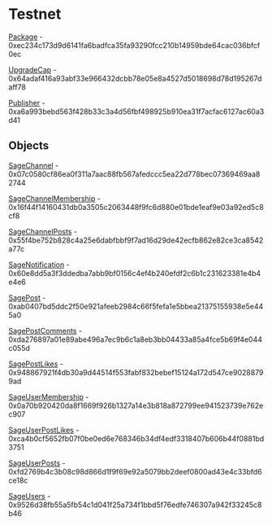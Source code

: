 # Testnet

[Package](https://testnet.suivision.xyz/package/0xec234c173d9d6141fa6badfca35fa93290fcc210b14959bde64cac036bfcf0ec) - 0xec234c173d9d6141fa6badfca35fa93290fcc210b14959bde64cac036bfcf0ec

[UpgradeCap](https://testnet.suivision.xyz/object/0x64adaf416a93abf33e966432dcbb78e05e8a4527d5018698d78d195267daff78) - 0x64adaf416a93abf33e966432dcbb78e05e8a4527d5018698d78d195267daff78

[Publisher](https://testnet.suivision.xyz/object/0xa6a993bebd563f428b33c3a4d56fbf498925b910ea31f7acfac6127ac60a3d41) - 0xa6a993bebd563f428b33c3a4d56fbf498925b910ea31f7acfac6127ac60a3d41

## Objects

[SageChannel](https://testnet.suivision.xyz/object/0x07c0580cf86ea0f311a7aac88fb567afedccc5ea22d778bec07369469aa82744) - 0x07c0580cf86ea0f311a7aac88fb567afedccc5ea22d778bec07369469aa82744

[SageChannelMembership](https://testnet.suivision.xyz/object/0x16f44f14160431db0a3505c2063448f9fc6d880e01bde1eaf9e03a92ed5c8cf8) - 0x16f44f14160431db0a3505c2063448f9fc6d880e01bde1eaf9e03a92ed5c8cf8

[SageChannelPosts](https://testnet.suivision.xyz/object/0x55f4be752b828c4a25e6dabfbbf9f7ad16d29de42ecfb862e82ce3ca8542a77c) - 0x55f4be752b828c4a25e6dabfbbf9f7ad16d29de42ecfb862e82ce3ca8542a77c

[SageNotification](https://testnet.suivision.xyz/object/0x60e8dd5a3f3ddedba7abb9bf0156c4ef4b240efdf2c6b1c231623381e4b4e4e6) - 0x60e8dd5a3f3ddedba7abb9bf0156c4ef4b240efdf2c6b1c231623381e4b4e4e6

[SagePost](https://testnet.suivision.xyz/object/0xab0407bd5ddc2f50e921afeeb2984c66f5fefa1e5bbea21375155938e5e445a0) - 0xab0407bd5ddc2f50e921afeeb2984c66f5fefa1e5bbea21375155938e5e445a0

[SagePostComments](https://testnet.suivision.xyz/object/0xda276897a01e89abe496a7ec9b6c1a8eb3bb04433a85a4fce5b69f4e044c055d) - 0xda276897a01e89abe496a7ec9b6c1a8eb3bb04433a85a4fce5b69f4e044c055d

[SagePostLikes](https://testnet.suivision.xyz/object/0x948867921f4db30a9d44514f553fabf832bebef15124a172d547ce90288799ad) - 0x948867921f4db30a9d44514f553fabf832bebef15124a172d547ce90288799ad

[SageUserMembership](https://testnet.suivision.xyz/object/0x0a70b920420da8f1669f926b1327a14e3b818a872799ee941523739e762ec907) - 0x0a70b920420da8f1669f926b1327a14e3b818a872799ee941523739e762ec907

[SageUserPostLikes](https://testnet.suivision.xyz/object/0xca4b0cf5652fb07f0be0ed6e768346b34df4edf3318407b606b44f0881bd3751) - 0xca4b0cf5652fb07f0be0ed6e768346b34df4edf3318407b606b44f0881bd3751

[SageUserPosts](https://testnet.suivision.xyz/object/0xfd2769b4c3b08c98d866d1f9f69e92a5079bb2deef0800ad43e4c33bfd6ce18c) - 0xfd2769b4c3b08c98d866d1f9f69e92a5079bb2deef0800ad43e4c33bfd6ce18c

[SageUsers](https://testnet.suivision.xyz/object/0x9526d38fb55a5fb54c1d041f25a734f1bbd5f76edfe746307a942f33245c8b46) - 0x9526d38fb55a5fb54c1d041f25a734f1bbd5f76edfe746307a942f33245c8b46
